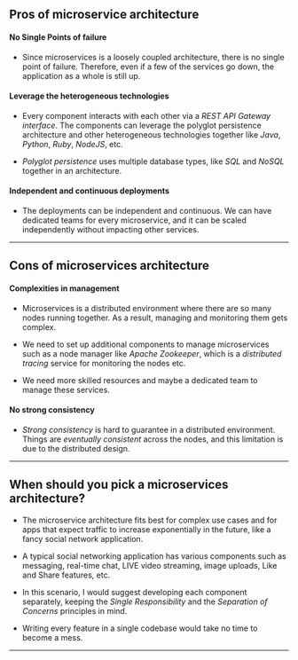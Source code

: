 ## Pros of microservice architecture

#### No Single Points of failure

- Since microservices is a loosely coupled architecture, there is no single point of failure. Therefore, even if a few of the services go down, the application as a whole is still up.

#### Leverage the heterogeneous technologies

- Every component interacts with each other via a _REST API Gateway interface_. The components can leverage the polyglot persistence architecture and other heterogeneous technologies together like _Java_, _Python_, _Ruby_, _NodeJS_, etc.

- _Polyglot persistence_ uses multiple database types, like _SQL_ and _NoSQL_ together in an architecture.

#### Independent and continuous deployments

- The deployments can be independent and continuous. We can have dedicated teams for every microservice, and it can be scaled independently without impacting other services.

---

## Cons of microservices architecture
#### Complexities in management

- Microservices is a distributed environment where there are so many nodes running together. As a result, managing and monitoring them gets complex.

- We need to set up additional components to manage microservices such as a node manager like _Apache Zookeeper_, which is a _distributed tracing_ service for monitoring the nodes etc.

- We need more skilled resources and maybe a dedicated team to manage these services.

#### No strong consistency
- _Strong consistency_ is hard to guarantee in a distributed environment. Things are _eventually consistent_ across the nodes, and this limitation is due to the distributed design.

---

## When should you pick a microservices architecture?

- The microservice architecture fits best for complex use cases and for apps that expect traffic to increase exponentially in the future, like a fancy social network application.

- A typical social networking application has various components such as messaging, real-time chat, LIVE video streaming, image uploads, Like and Share features, etc.

- In this scenario, I would suggest developing each component separately, keeping the _Single Responsibility_ and the _Separation of Concerns_ principles in mind.

- Writing every feature in a single codebase would take no time to become a mess.

---